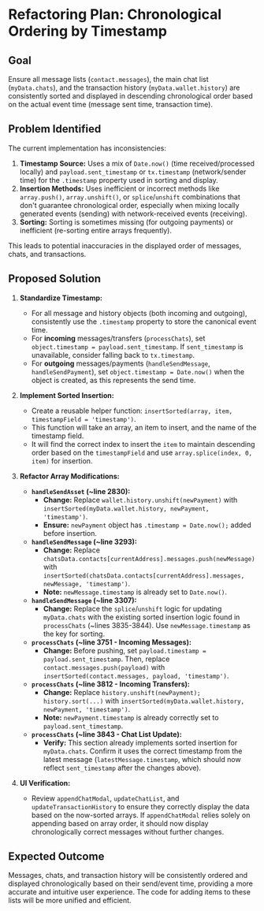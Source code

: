 # Refactoring Plan: Chronological Ordering by Timestamp

## Goal

Ensure all message lists (`contact.messages`), the main chat list (`myData.chats`), and the transaction history (`myData.wallet.history`) are consistently sorted and displayed in descending chronological order based on the actual event time (message sent time, transaction time).

## Problem Identified

The current implementation has inconsistencies:

1.  **Timestamp Source:** Uses a mix of `Date.now()` (time received/processed locally) and `payload.sent_timestamp` or `tx.timestamp` (network/sender time) for the `.timestamp` property used in sorting and display.
2.  **Insertion Methods:** Uses inefficient or incorrect methods like `array.push()`, `array.unshift()`, or `splice`/`unshift` combinations that don't guarantee chronological order, especially when mixing locally generated events (sending) with network-received events (receiving).
3.  **Sorting:** Sorting is sometimes missing (for outgoing payments) or inefficient (re-sorting entire arrays frequently).

This leads to potential inaccuracies in the displayed order of messages, chats, and transactions.

## Proposed Solution

1.  **Standardize Timestamp:**

    - For all message and history objects (both incoming and outgoing), consistently use the `.timestamp` property to store the canonical event time.
    - For **incoming** messages/transfers (`processChats`), set `object.timestamp = payload.sent_timestamp`. If `sent_timestamp` is unavailable, consider falling back to `tx.timestamp`.
    - For **outgoing** messages/payments (`handleSendMessage`, `handleSendPayment`), set `object.timestamp = Date.now()` when the object is created, as this represents the send time.

2.  **Implement Sorted Insertion:**

    - Create a reusable helper function: `insertSorted(array, item, timestampField = 'timestamp')`.
    - This function will take an array, an item to insert, and the name of the timestamp field.
    - It will find the correct index to insert the `item` to maintain descending order based on the `timestampField` and use `array.splice(index, 0, item)` for insertion.

3.  **Refactor Array Modifications:**

    - **`handleSendAsset` (~line 2830):**
      - **Change:** Replace `wallet.history.unshift(newPayment)` with `insertSorted(myData.wallet.history, newPayment, 'timestamp')`.
      - **Ensure:** `newPayment` object has `.timestamp = Date.now();` added before insertion.
    - **`handleSendMessage` (~line 3293):**
      - **Change:** Replace `chatsData.contacts[currentAddress].messages.push(newMessage)` with `insertSorted(chatsData.contacts[currentAddress].messages, newMessage, 'timestamp')`.
      - **Note:** `newMessage.timestamp` is already set to `Date.now()`.
    - **`handleSendMessage` (~line 3307):**
      - **Change:** Replace the `splice`/`unshift` logic for updating `myData.chats` with the existing sorted insertion logic found in `processChats` (~lines 3835-3844). Use `newMessage.timestamp` as the key for sorting.
    - **`processChats` (~line 3751 - Incoming Messages):**
      - **Change:** Before pushing, set `payload.timestamp = payload.sent_timestamp`. Then, replace `contact.messages.push(payload)` with `insertSorted(contact.messages, payload, 'timestamp')`.
    - **`processChats` (~line 3812 - Incoming Transfers):**
      - **Change:** Replace `history.unshift(newPayment); history.sort(...)` with `insertSorted(myData.wallet.history, newPayment, 'timestamp')`.
      - **Note:** `newPayment.timestamp` is already correctly set to `payload.sent_timestamp`.
    - **`processChats` (~line 3843 - Chat List Update):**
      - **Verify:** This section already implements sorted insertion for `myData.chats`. Confirm it uses the correct timestamp from the latest message (`latestMessage.timestamp`, which should now reflect `sent_timestamp` after the changes above).

4.  **UI Verification:**
    - Review `appendChatModal`, `updateChatList`, and `updateTransactionHistory` to ensure they correctly display the data based on the now-sorted arrays. If `appendChatModal` relies solely on appending based on array order, it should now display chronologically correct messages without further changes.

## Expected Outcome

Messages, chats, and transaction history will be consistently ordered and displayed chronologically based on their send/event time, providing a more accurate and intuitive user experience. The code for adding items to these lists will be more unified and efficient.
